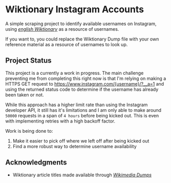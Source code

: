 # Wiktionary Instagram Accounts

A simple scraping project to identify available usernames on Instagram, using [*english Wiktionary*](https://en.wiktionary.org/wiki/Wiktionary:Main_Page) as a resource of usernames.

If you want to, you could replace the Wiktionary Dump file with your own reference material as a resource of usernames to look up.

## Project Status
This project is a currently a work in progress. The main challenge preventing me from completing this right now is that I'm relying on making a HTTPS GET request to https://www.instagram.com/{username}/?__a=1 and using the returned status code to determine if the username has already been taken or not.

While this approach has a higher limit rate than using the Instagram developer API, it still has it's limitations and I am only able to make around `50000` requests in a span of `4 hours` before being kicked out. This is even with implementing retries with a high backoff factor.

Work is being done to:
1. Make it easier to pick off where we left off after being kicked out
2. Find a more robust way to determine username availability

## Acknowledgments

- Wiktionary article titles made available through [*Wikimedia Dumps*](https://dumps.wikimedia.org/backup-index.html)
